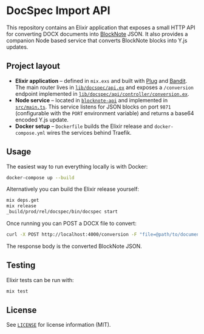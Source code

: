 # DocSpec Import API

This repository contains an Elixir application that exposes a small HTTP API for converting DOCX documents into [BlockNote](https://blocknotejs.org/) JSON.  It also provides a companion Node based service that converts BlockNote blocks into Y.js updates.

## Project layout

- **Elixir application** – defined in `mix.exs` and built with [Plug](https://hexdocs.pm/plug) and [Bandit](https://hexdocs.pm/bandit). The main router lives in [`lib/docspec/api.ex`](lib/docspec/api.ex) and exposes a `/conversion` endpoint implemented in [`lib/docspec/api/controller/conversion.ex`](lib/docspec/api/controller/conversion.ex).
- **Node service** – located in [`blocknote-api`](blocknote-api/) and implemented in [`src/main.ts`](blocknote-api/src/main.ts). This service listens for JSON blocks on port `9871` (configurable with the `PORT` environment variable) and returns a base64 encoded Y.js update.
- **Docker setup** – `Dockerfile` builds the Elixir release and `docker-compose.yml` wires the services behind Traefik.

## Usage

The easiest way to run everything locally is with Docker:

```bash
docker-compose up --build
```

Alternatively you can build the Elixir release yourself:

```bash
mix deps.get
mix release
_build/prod/rel/docspec/bin/docspec start
```

Once running you can POST a DOCX file to convert:

```bash
curl -X POST http://localhost:4000/conversion -F "file=@path/to/document.docx"
```

The response body is the converted BlockNote JSON.

## Testing

Elixir tests can be run with:

```bash
mix test
```

## License

See [`LICENSE`](LICENSE) for license information (MIT).
